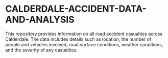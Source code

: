 # CALDERDALE-ACCIDENT-DATA-AND-ANALYSIS
This repository provides information on all road accident casualties across Calderdale. The data includes details such as location, the number of people and vehicles involved, road surface conditions, weather conditions, and the severity of any casualties.
